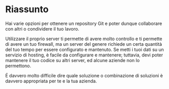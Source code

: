 # Riassunto

Hai varie opzioni per ottenere un repository Git e poter dunque collaborare con altri o condividere il tuo lavoro.

Utilizzare il proprio server ti permette di avere molto controllo e ti permette di avere un tuo firewall, ma un server del genere richiede un certa quantità del tuo tempo per essere configurato e mantenuto. Se metti i tuoi dati su un servizio di hosting, è facile da configurare e mantenere; tuttavia, devi poter mantenere il tuo codice su altri server, ed alcune aziende non lo permettono.

É davvero molto difficile dire quale soluzione o combinazione di soluzioni è davvero appropriata per te e la tua azienda.
